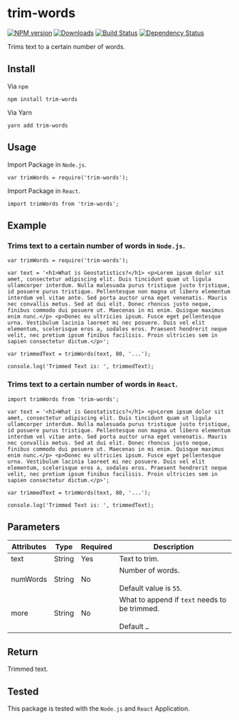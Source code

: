 # trim-words

[![NPM version][npm-image]][npm-url] [![Downloads][downloads-image]][npm-url] [![Build Status][travis-image]][travis-url] [![Dependency Status][dependency-image]][dependency-url]

Trims text to a certain number of words.

## Install

Via `npm`
```
npm install trim-words
```

Via Yarn
```
yarn add trim-words
```

## Usage

Import Package in `Node.js`.

```
var trimWords = require('trim-words');
```

Import Package in `React`.

```
import trimWords from 'trim-words';
```

## Example

### Trims text to a certain number of words in `Node.js`. 

```
var trimWords = require('trim-words');

var text = '<h1>What is Geostatistics?</h1> <p>Lorem ipsum dolor sit amet, consectetur adipiscing elit. Duis tincidunt quam ut ligula ullamcorper interdum. Nulla malesuada purus tristique justo tristique, id posuere purus tristique. Pellentesque non magna ut libero elementum interdum vel vitae ante. Sed porta auctor urna eget venenatis. Mauris nec convallis metus. Sed at dui elit. Donec rhoncus justo neque, finibus commodo dui posuere ut. Maecenas in mi enim. Quisque maximus enim nunc.</p> <p>Donec eu ultricies ipsum. Fusce eget pellentesque urna. Vestibulum lacinia laoreet mi nec posuere. Duis vel elit elementum, scelerisque eros a, sodales eros. Praesent hendrerit neque velit, nec pretium ipsum finibus facilisis. Proin ultricies sem in sapien consectetur dictum.</p>';

var trimmedText = trimWords(text, 80, '...');

console.log('Trimmed Text is: ', trimmedText);
```

### Trims text to a certain number of words in `React`. 

```
import trimWords from 'trim-words';

var text = '<h1>What is Geostatistics?</h1> <p>Lorem ipsum dolor sit amet, consectetur adipiscing elit. Duis tincidunt quam ut ligula ullamcorper interdum. Nulla malesuada purus tristique justo tristique, id posuere purus tristique. Pellentesque non magna ut libero elementum interdum vel vitae ante. Sed porta auctor urna eget venenatis. Mauris nec convallis metus. Sed at dui elit. Donec rhoncus justo neque, finibus commodo dui posuere ut. Maecenas in mi enim. Quisque maximus enim nunc.</p> <p>Donec eu ultricies ipsum. Fusce eget pellentesque urna. Vestibulum lacinia laoreet mi nec posuere. Duis vel elit elementum, scelerisque eros a, sodales eros. Praesent hendrerit neque velit, nec pretium ipsum finibus facilisis. Proin ultricies sem in sapien consectetur dictum.</p>';

var trimmedText = trimWords(text, 80, '...');

console.log('Trimmed Text is: ', trimmedText);
```

## Parameters

| Attributes | Type | Required | Description |
| ----------- | ----- | ----------- | ------------- |
| text | String | Yes | Text to trim. |
| numWords | String | No | Number of words.<br><br> Default value is `55`. |
| more | String | No | What to append if `text` needs to be trimmed.<br><br> Default `…` |

## Return

Trimmed text.

## Tested

This package is tested with the `Node.js` and `React` Application. 

[npm-image]: https://img.shields.io/npm/v/trim-words.svg
[npm-url]: https://www.npmjs.com/package/trim-words
[downloads-image]: https://img.shields.io/npm/dm/trim-words.svg

[travis-image]: https://img.shields.io/travis/com/samiahmedsiddiqui/trim-words.svg
[travis-url]: https://travis-ci.com/samiahmedsiddiqui/trim-words

[dependency-image]: https://img.shields.io/david/samiahmedsiddiqui/trim-words.svg
[dependency-url]: https://img.shields.io/david/samiahmedsiddiqui/trim-words
